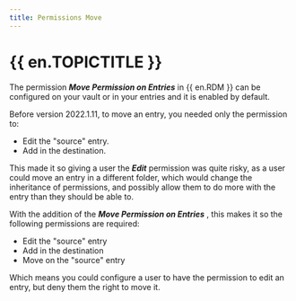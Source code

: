 ```yaml
---
title: Permissions Move
---
```

# {{ en.TOPICTITLE }}
The permission ***Move Permission on Entries*** in {{ en.RDM }} can be configured on your vault or in your entries and it is enabled by default.  

Before version 2022.1.11, to move an entry, you needed only the permission to:  

* Edit the &quot;source&quot; entry.  
* Add in the destination.  

This made it so giving a user the ***Edit*** permission was quite risky, as a user could move an entry in a different folder, which would change the inheritance of permissions, and possibly allow them to do more with the entry than they should be able to.  

With the addition of the ***Move Permission on Entries*** , this makes it so the following permissions are required:  

* Edit the &quot;source&quot; entry  
* Add in the destination  
* Move on the &quot;source&quot; entry  

Which means you could configure a user to have the permission to edit an entry, but deny them the right to move it.
